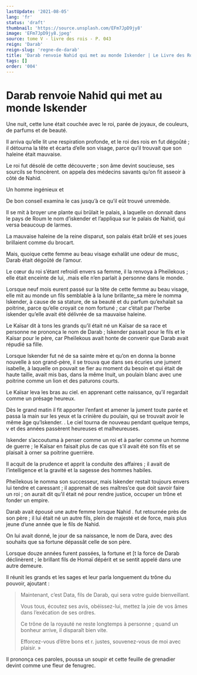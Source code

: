 ```yaml
---
lastUpdate: '2021-08-05'
lang: 'fr'
status: 'draft'
thumbnail: 'https://source.unsplash.com/EFm7JpD9jy8'
image: 'EFm7JpD9jy8.jpeg'
source: tome V - livre des rois - P. 043
reign: 'Darab'
reign-slug: 'regne-de-darab'
title: 'Darab renvoie Nahid qui met au monde Iskender | Le Livre des Rois | Shâhnâmeh'
tags: []
order: '004'
---
```


<!-- LTeX: language=fr -->

# Darab renvoie Nahid qui met au monde Iskender

Une nuit, cette lune était couchée avec le roi, parée de joyaux, de couleurs, de parfums et de beauté.

Il arriva qu’elle lit une respiration profonde, et le roi des rois en fut dégoûté ; il détourna la tête et écarta d’elle son visage, parce qu’il trouvait que son haleine était mauvaise.

Le roi fut désolé de cette découverte ; son âme devint soucieuse, ses sourcils se froncèrent. on appela des médecins savants qu’on fit asseoir à côté de Nahid.

Un homme ingénieux et

De bon conseil examina le cas jusqu’à ce qu’il eût trouvé unremède.

Il se mit à broyer une plante qui brûlait le palais, à laquelle on donnait dans le pays de Roum le nom d’iskender et l’appliqua sur le palais de Nahid, qui versa beaucoup de larmes.

La mauvaise haleine de la reine disparut, son palais était brûlé et ses joues brillaient comme du brocart.

Mais, quoique cette femme au beau visage exhalât une odeur de musc, Darab était dégoûté de l’amour.

Le cœur du roi s’étant refroidi envers sa femme, il la renvoya à Pheïlekous ; elle était enceinte de lui, .mais elle n’en parlait à personne dans le monde.

Lorsque neuf mois eurent passé sur la tête de cette femme au beau visage, elle mit au monde un fils semblable à la lune brillante;,sa mère le nomma lskender, à cause de sa stature, de sa beauté et du parfum qu’exhalait sa poitrine, parce qu’elle croyait ce nom fortuné ; car c’était par l’herbe iskender qu’elle avait été délivrée de sa mauvaise haleine.

Le Kaïsar dit à tons les grands qu’il était né un Kaïsar de sa race et personne ne prononça le nom de Darab ; Iskender passait pour le fils et le Kaïsar pour le père, car Pheïlekous avait honte de convenir que Darab avait répudié sa fille.

Lorsque Iskender fut né de sa sainte mère et qu’on en donna la bonne nouvelle à son grand-père, il se trouva que dans ses écuries une jument isabelle, à laquelle on pouvait se fier au moment du besoin et qui était de haute taille, avait mis bas, dans la même Inuit, un poulain blanc avec une poitrine comme un lion et des paturons courts.

Le Kaïsar leva les bras au ciel. en apprenant cette naissance, qu’il regardait comme un présage heureux.

Dès le grand matin il fit apporter l’enfant et amener la jument toute parée et passa la main sur les yeux et la crinière du poulain, qui se trouvait avoir le même âge qu’Iskender. .
Le ciel tourna de nouveau pendant quelque temps, v et des années passèrent heureuses et malheureuses.

Iskender s’accoutuma à penser comme un roi et à parler comme un homme de guerre ; le Kaïsar en faisait plus de cas que s’il avait été son fils et se plaisait à orner sa poitrine guerrière.

Il acquit de la prudence et apprit la conduite des affaires ; il avait de l’intelligence et la gravité et la sagesse des hommes habiles.

Pheïlekous le nomma son successeur, mais Iskender restait toujours envers lui tendre et caressant ; il apprenait de ses maîtres’ce que doit savoir faire un roi ; on aurait dit qu’il était né pour rendre justice, occuper un trône et fonder un empire.

Darab avait épousé une autre femme lorsque Nahid .
fut retournée près de son père ; il lui était né un autre fils, plein de majesté et de force, mais plus jeune d’une année que le fils de Nahid.

On lui avait donné, le jour de sa naissance, le nom de Dara, avec des souhaits que sa fortune dépassât celle de son père.

Lorsque douze années furent passées, la fortune et 
[t
la force de Darab déclinèrent ; le brillant fils de Homaï dépérit et se sentit appelé dans une autre demeure.

Il réunit les grands et les sages et leur parla longuement du trône du pouvoir, ajoutant :

> Maintenant, c’est Data, fils de Darab, qui sera votre guide bienveillant.
>
> Vous tous, écoutez ses avis, obéissez-lui, mettez la joie de vos âmes dans l’exécation de ses ordres.
>
> Ce trône de la royauté ne reste longtemps à personne ; quand un bonheur arrive, il disparaît bien vite.
>
> Efforcez-vous d’être bons et r. justes, souvenez-vous de moi avec plaisir. »

Il prononça ces paroles, poussa un soupir et cette feuille de grenadier devint comme une fleur de fenugrec.
